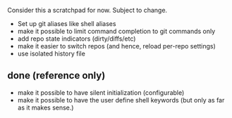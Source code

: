 Consider this a scratchpad for now. Subject to change.

* Set up git aliases like shell aliases
* make it possible to limit command completion to git commands only
* add repo state indicators (dirty/diffs/etc)
* make it easier to switch repos (and hence, reload per-repo settings)
* use isolated history file

done (reference only)
---------------------
* make it possible to have silent initialization (configurable)
* make it possible to have the user define shell keywords (but only as far as it makes sense.)